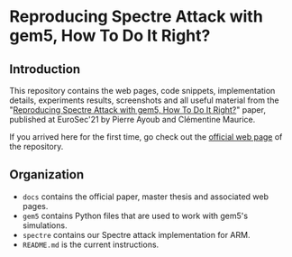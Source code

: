 # Reproducing Spectre Attack with gem5, How To Do It Right?

## Introduction

This repository contains the web pages, code snippets, implementation details,
experiments results, screenshots and all useful material from the "[Reproducing
Spectre Attack with gem5, How To Do It
Right?](https://github.com/pierreay/reproduce-spectre-gem5/blob/main/docs/conferences/eurosec21/paper.pdf)"
paper, published at EuroSec'21 by Pierre Ayoub and Clémentine Maurice.

If you arrived here for the first time, go check out the [official web
page](https://pierreay.github.io/reproduce-spectre-gem5/) of the repository.

## Organization

- `docs` contains the official paper, master thesis and associated web pages.
- `gem5` contains Python files that are used to work with gem5's simulations.
- `spectre` contains our Spectre attack implementation for ARM.
- `README.md` is the current instructions.
